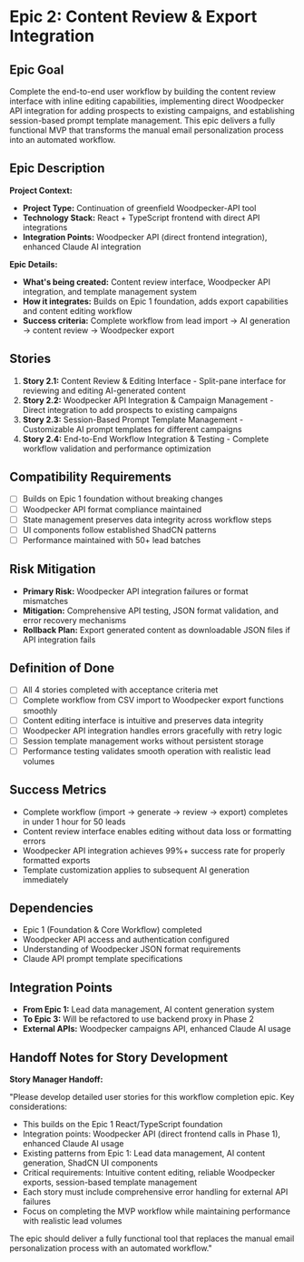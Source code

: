 # Epic 2: Content Review & Export Integration

## Epic Goal

Complete the end-to-end user workflow by building the content review interface with inline editing capabilities, implementing direct Woodpecker API integration for adding prospects to existing campaigns, and establishing session-based prompt template management. This epic delivers a fully functional MVP that transforms the manual email personalization process into an automated workflow.

## Epic Description

**Project Context:**

- **Project Type:** Continuation of greenfield Woodpecker-API tool
- **Technology Stack:** React + TypeScript frontend with direct API integrations
- **Integration Points:** Woodpecker API (direct frontend integration), enhanced Claude AI integration

**Epic Details:**

- **What's being created:** Content review interface, Woodpecker API integration, and template management system
- **How it integrates:** Builds on Epic 1 foundation, adds export capabilities and content editing workflow
- **Success criteria:** Complete workflow from lead import → AI generation → content review → Woodpecker export

## Stories

1. **Story 2.1:** Content Review & Editing Interface - Split-pane interface for reviewing and editing AI-generated content
2. **Story 2.2:** Woodpecker API Integration & Campaign Management - Direct integration to add prospects to existing campaigns
3. **Story 2.3:** Session-Based Prompt Template Management - Customizable AI prompt templates for different campaigns
4. **Story 2.4:** End-to-End Workflow Integration & Testing - Complete workflow validation and performance optimization

## Compatibility Requirements

- [ ] Builds on Epic 1 foundation without breaking changes
- [ ] Woodpecker API format compliance maintained
- [ ] State management preserves data integrity across workflow steps
- [ ] UI components follow established ShadCN patterns
- [ ] Performance maintained with 50+ lead batches

## Risk Mitigation

- **Primary Risk:** Woodpecker API integration failures or format mismatches
- **Mitigation:** Comprehensive API testing, JSON format validation, and error recovery mechanisms
- **Rollback Plan:** Export generated content as downloadable JSON files if API integration fails

## Definition of Done

- [ ] All 4 stories completed with acceptance criteria met
- [ ] Complete workflow from CSV import to Woodpecker export functions smoothly
- [ ] Content editing interface is intuitive and preserves data integrity
- [ ] Woodpecker API integration handles errors gracefully with retry logic
- [ ] Session template management works without persistent storage
- [ ] Performance testing validates smooth operation with realistic lead volumes

## Success Metrics

- Complete workflow (import → generate → review → export) completes in under 1 hour for 50 leads
- Content review interface enables editing without data loss or formatting errors
- Woodpecker API integration achieves 99%+ success rate for properly formatted exports
- Template customization applies to subsequent AI generation immediately

## Dependencies

- Epic 1 (Foundation & Core Workflow) completed
- Woodpecker API access and authentication configured
- Understanding of Woodpecker JSON format requirements
- Claude API prompt template specifications

## Integration Points

- **From Epic 1:** Lead data management, AI content generation system
- **To Epic 3:** Will be refactored to use backend proxy in Phase 2
- **External APIs:** Woodpecker campaigns API, enhanced Claude AI usage

## Handoff Notes for Story Development

**Story Manager Handoff:**

"Please develop detailed user stories for this workflow completion epic. Key considerations:

- This builds on the Epic 1 React/TypeScript foundation
- Integration points: Woodpecker API (direct frontend calls in Phase 1), enhanced Claude AI usage
- Existing patterns from Epic 1: Lead data management, AI content generation, ShadCN UI components
- Critical requirements: Intuitive content editing, reliable Woodpecker exports, session-based template management
- Each story must include comprehensive error handling for external API failures
- Focus on completing the MVP workflow while maintaining performance with realistic lead volumes

The epic should deliver a fully functional tool that replaces the manual email personalization process with an automated workflow."